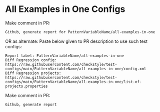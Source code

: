 # All Examples in One Configs
Make comment in PR:
```
Github, generate report for PatternVariableName/all-examples-in-one
```
OR as alternate:
Paste below given to PR description to use such test configs:
```
Report label: PatternVariableName/all-examples-in-one
Diff Regression config: https://raw.githubusercontent.com/checkstyle/test-configs/main/PatternVariableName/all-examples-in-one/config.xml
Diff Regression projects: https://raw.githubusercontent.com/checkstyle/test-configs/main/PatternVariableName/all-examples-in-one/list-of-projects.properties
```
Make comment in PR:
```
Github, generate report
```
